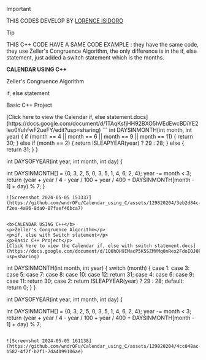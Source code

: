 > [!IMPORTANT]
> THIS CODES DEVELOP BY [LORENCE ISIDORO](https://facebook.com/wndrOF.u)

> [!TIP]
> THIS C++ CODE HAVE A SAME CODE 
> EXAMPLE : 
> they have the same code, they use Zeller's Congruence Algorithm, the only difference is in the if, else statement, just added a switch statement which is the months.

<b>CALENDAR USING C++</b>
<p>Zeller's Congruence Algorithm</p>
<p>if, else statement</p>
<p>Basic C++ Project</p>
[Click here to view the Calendar if, else statement.docs](https://docs.google.com/document/d/1TAqKsfjHH92BXO5hVEdEwcBDiYE2leo0YuhfwF2ueFY/edit?usp=sharing)
```
int DAYSINMONTH(int month, int year) {
  if (month == 4 || month == 6 || month == 9 || month == 11) {
    return 30;
  } else if (month == 2) {
    return ISLEAPYEAR(year) ? 29 : 28;
  } else {
    return 31;
  }
}

int DAYSOFYEAR(int year, int month, int day) {

  int DAYSINMONTH[] = {0, 3, 2, 5, 0, 3, 5, 1, 4, 6, 2, 4};
  year -= month < 3;
  return (year + year / 4 - year / 100 + year / 400 + DAYSINMONTH[month - 1] + day) % 7;
}
```
![Screenshot 2024-05-05 153337](https://github.com/wndrOFu/Calendar_using_C/assets/129820204/3eb2d84c-f2ea-4a96-8da0-87faef46bca7)


<b>CALENDAR USING C++</b>
<p>Zeller's Congruence Algorithm</p>
<p>if, else with Switch statement</p>
<p>Basic C++ Project</p>
[Click here to view the Calendar if, else with switch statement.docs](https://docs.google.com/document/d/1Q6hQH9IMacP5K5SZMVMq0nRex2FdoIOJ0F_hfGNmGfs/edit?usp=sharing)
```
int DAYSINMONTH(int month, int year) {
  switch (month) {
    case 1:
        case 3:
            case 5:
                case 7:
                    case 8:
                        case 10:
                            case 12:
      return 31;
    case 4:
        case 6:
            case 9:
                case 11:
      return 30;
    case 2:
      return ISLEAPYEAR(year) ? 29 : 28;
    default:
      return 0;
  }
}


int DAYSOFYEAR(int year, int month, int day) {

  int DAYSINMONTH[] = {0, 3, 2, 5, 0, 3, 5, 1, 4, 6, 2, 4};
  year -= month < 3;
  return (year + year / 4 - year / 100 + year / 400 + DAYSINMONTH[month - 1] + day) % 7;
```

![Screenshot 2024-05-05 161138](https://github.com/wndrOFu/Calendar_using_C/assets/129820204/4cc048ac-b582-4f2f-b2f1-7da4099106ae)
